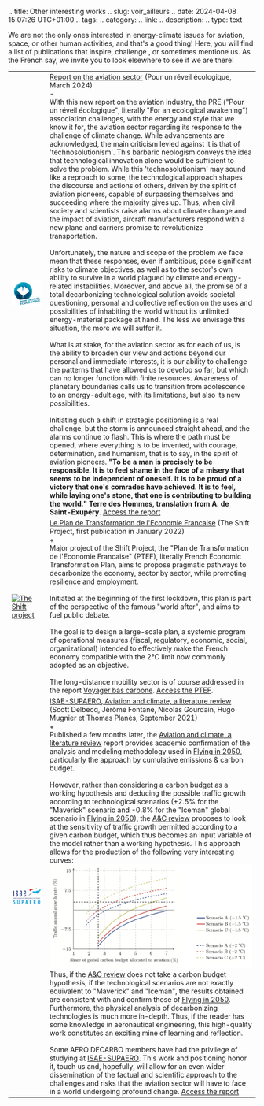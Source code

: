 .. title: Other interesting works
.. slug: voir_ailleurs
.. date: 2024-04-08 15:07:26 UTC+01:00
.. tags: 
.. category: 
.. link: 
.. description: 
.. type: text


We are not the only ones interested in energy-climate issues for aviation, space, or other human activities, and that's a good thing! Here, you will find a list of publications that inspire, challenge , or sometimes mentione us. As the French say, we invite you to look elsewhere to see if we are there!

<table>
    <tr>
        <td class="image-cell">
            <a href=https://pour-un-reveil-ecologique.org/en/ target=_blank>
                <img src="/images/logo_PRE.jpg" class="ad_img_bullet_point" alt="Pour un réveil écologique">
            </a>
        </td>
        <td class="content-cell">
            <a href=https://pour-un-reveil-ecologique.org/en/articles/rapport-secteur-a%C3%A9rien/ target=_blank>Report on the aviation sector</a>
            <span class="ad_ref">(Pour un réveil écologique, March 2024)</span>
            <div class="accordion-section">
                <div class="accordion-header">-</div>
                <div class="accordion-content ad_preview active">
                With this new report on the aviation industry, the PRE ("Pour un réveil écologique", literally "For an ecological awakening") association challenges, with the energy and style that we know it for, the aviation sector regarding its response to the challenge of climate change. While advancements are acknowledged, the main criticism levied against it is that of 'technosolutionism'. This barbaric neologism conveys the idea that technological innovation alone would be sufficient to solve the problem. While this 'technosolutionism' may sound like a reproach to some, the technological approach shapes the discourse and actions of others, driven by the spirit of aviation pioneers, capable of surpassing themselves and succeeding where the majority gives up. Thus, when civil society and scientists raise alarms about climate change and the impact of aviation, aircraft manufacturers respond with a new plane and carriers promise to revolutionize transportation.
                <br><br>
                Unfortunately, the nature and scope of the problem we face mean that these responses, even if ambitious, pose significant risks to climate objectives, as well as to the sector's own ability to survive in a world plagued by climate and energy-related instabilities. Moreover, and above all, the promise of a total decarbonizing technological solution avoids societal questioning, personal and collective reflection on the uses and possibilities of inhabiting the world without its unlimited energy-material package at hand. The less we envisage this situation, the more we will suffer it.
                <br><br>
                What is at stake, for the aviation sector as for each of us, is the ability to broaden our view and actions beyond our personal and immediate interests, it is our ability to challenge the patterns that have allowed us to develop so far, but which can no longer function with finite resources. Awareness of planetary boundaries calls us to transition from adolescence to an energy-adult age, with its limitations, but also its new possibilities.
                <br><br>
                Initiating such a shift in strategic positioning is a real challenge, but the storm is announced straight ahead, and the alarms continue to flash. This is where the path must be opened, where everything is to be invented, with courage, determination, and humanism, that is to say, in the spirit of aviation pioneers. <strong>"To be a man is precisely to be responsible. It is to feel shame in the face of a misery that seems to be independent of oneself. It is to be proud of a victory that one's comrades have achieved. It is to feel, while laying one's stone, that one is contributing to building the world." Terre des Hommes, translation from A. de Saint-Exupéry</strong>. <a href=https://pour-un-reveil-ecologique.org/en/articles/rapport-secteur-a%C3%A9rien/  target="_blank">Access the report</a>
                </div>
            </div>
        </td>
    <tr>
    <tr>
        <td class="image-cell">
            <a href=https://theshiftproject.org/en/home/ target=_blank>
                <img src="/images/logo TSP carré.png" class="ad_img_bullet_point" alt="The Shift project">
            </a>
        </td>
        <td class="content-cell">
            <a href=https://ilnousfautunplan.fr/ target=_blank>Le Plan de Transformation de l'Economie Francaise</a>
            <span class="ad_ref">(The Shift Project, first publication in January 2022)</span>
            <div class="accordion-section">
                <div class="accordion-header">+</div>
                <div class="accordion-content ad_preview">
                    Major project of the Shift Project, the "Plan de Transformation de l'Economie Francaise" (PTEF), literally  French Economic Transformation Plan,  aims to propose pragmatic pathways to decarbonize the economy, sector by sector, while promoting resilience and employment.
                    <br><br> 
                    Initiated at the beginning of the first lockdown, this plan is part of the perspective of the famous "world after", and aims to fuel public debate.
                    <br><br>
                    The goal is to design a large-scale plan, a systemic program of operational measures (fiscal, regulatory, economic, social, organizational) intended to effectively make the French economy compatible with the 2°C limit now commonly adopted as an objective.
                    <br><br>
                    The long-distance mobility sector is of course addressed in the report <a href=https://theshiftproject.org/wp-content/uploads/2022/04/Voyager-Bas-Carbone-RAPPORT-FINAL.pdf target=_blank>Voyager bas carbone</a>. <a href=https://ilnousfautunplan.fr/  target="_blank">Access the PTEF</a>.
            </div>
        </td>
    <tr>
        <tr>
        <td class="image-cell">
            <a href=https://www.isae-supaero.fr/en/ target=_blank>
                <img src="/images/logo_SUPAERO.png" class="ad_img_bullet_point" alt="ISAE SUPAERO">
            </a>
        </td>
        <td class="content-cell">
            <a href=https://www.isae-supaero.fr/en/horizons-198/aviation-and-climate-a-literature-review/aviation-and-climate-a-literature-review/ target=_blank>ISAE-SUPAERO, Aviation and climate, a literature review</a>
            <span class="ad_ref">(Scott Delbecq, Jérôme Fontane, Nicolas Gourdain, Hugo Mugnier et Thomas Planès, September 2021)</span>
            <div class="accordion-section">
                <div class="accordion-header">+</div>
                <div class="accordion-content ad_preview">
                    Published a few months later, the <a href=https://www.isae-supaero.fr/en/horizons-198/aviation-and-climate-a-literature-review/aviation-and-climate-a-literature-review/ target=_blank> Aviation and climate, a literature review</a> report provides academic confirmation of the analysis and modeling methodology used in <a href="link://slug/pve2050">Flying in 2050</a>, particularly the approach by cumulative emissions & carbon budget.
                    <br><br>
                    However, rather than considering a carbon budget as a working hypothesis and deducing the possible traffic growth according to technological scenarios (+2.5% for the "Maverick" scenario and -0.8% for the "Iceman" global scenario in <a href="link://slug/pve2050">Flying in 2050</a>), the <a href=https://www.isae-supaero.fr/en/horizons-198/aviation-and-climate-a-literature-review/aviation-and-climate-a-literature-review/ target=_blank>A&C review</a> proposes to look at the sensitivity of traffic growth permitted according to a given carbon budget, which thus becomes an input variable of the model rather than a working hypothesis. This approach allows for the production of the following very interesting curves:
                    <br>
                    <div style="text-align:center">
                        <img src="/images/REF_SUPAERO_Budget_Carbone_en.png" class="ad_img_accueil" >
                    </div>
                    Thus, if the <a href=https://www.isae-supaero.fr/en/horizons-198/aviation-and-climate-a-literature-review/aviation-and-climate-a-literature-review/ target=_blank>A&C review</a> does not take a carbon budget hypothesis, if the technological scenarios are not exactly equivalent to "Maverick" and "Iceman", the results obtained are consistent with and confirm those of <a href="link://slug/pve2050">Flying in 2050</a>. Furthermore, the physical analysis of decarbonizing technologies is much more in-depth. Thus, if the reader has some knowledge in aeronautical engineering, this high-quality work constitutes an exciting mine of learning and reflection.
                    <br><br>
                    Some AERO DECARBO members have had the privilege of studying at <a href=https://www.isae-supaero.fr/en/ target=_blank>ISAE-SUPAERO</a>. This work and positioning honor it, touch us and, hopefully, will allow for an even wider dissemination of the factual and scientific approach to the challenges and risks that the aviation sector will have to face in a world undergoing profound change. <a href=https://www.isae-supaero.fr/en/horizons-198/aviation-and-climate-a-literature-review/aviation-and-climate-a-literature-review/ target="_blank">Access the report</a>
                </div>
            </div>
        </td>
    <tr>
</table>
